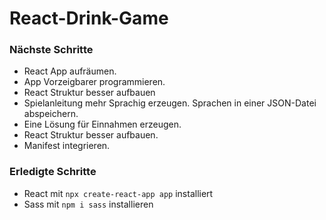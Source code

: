 # React-Drink-Game

### Nächste Schritte

- React App aufräumen.
- App Vorzeigbarer programmieren.
- React Struktur besser aufbauen
- Spielanleitung mehr Sprachig erzeugen. Sprachen in einer JSON-Datei abspeichern.
- Eine Lösung für Einnahmen erzeugen.
- React Struktur besser aufbauen.
- Manifest integrieren.

### Erledigte Schritte

- React mit `npx create-react-app app` installiert
- Sass mit `npm i sass` installieren
